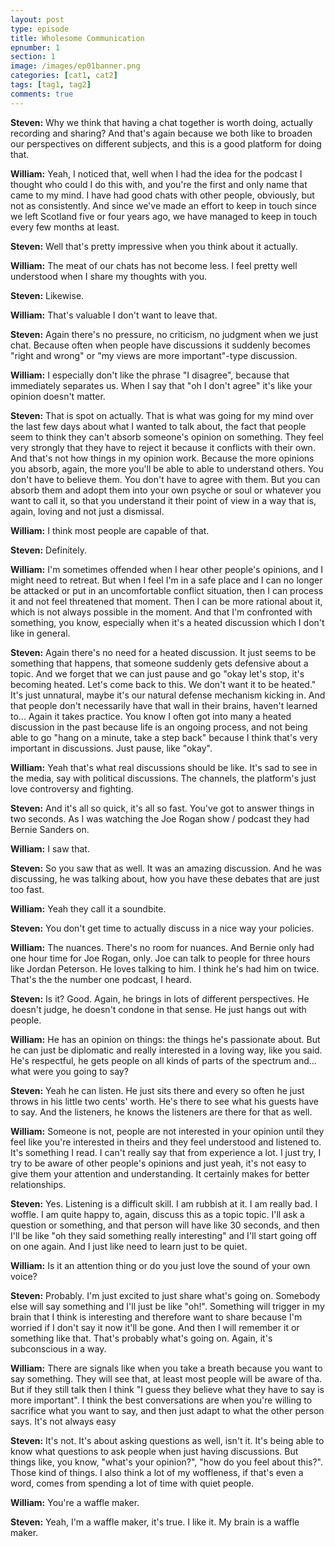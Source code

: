 ```yaml
---
layout: post
type: episode
title: Wholesome Communication
epnumber: 1
section: 1
image: /images/ep01banner.png
categories: [cat1, cat2]
tags: [tag1, tag2]
comments: true
---
```


<p><b>Steven:</b> Why we think that having a chat together
is worth doing, actually recording
and sharing?
And that's again because we both like
to broaden our perspectives on different
subjects, and this is a good platform for
doing that.
</p>

<p><b>William:</b> Yeah, I noticed that, well
when I had the idea for the podcast I
thought who could I do this
with, and you're the first and only name
that came to my mind. I have had good
chats with other people, obviously, but
not as consistently. And since we've made
an effort to keep in touch since we left
Scotland five or four years ago, we have managed
to keep in touch every few
months at least.
</p>

<p><b>Steven:</b> Well that's pretty
impressive when you think about it
actually.
</p>

<p><b>William:</b> The meat of our chats has not
become less. I feel
pretty well understood when I share my
thoughts with you.
</p>

<p><b>Steven:</b> Likewise.
</p>

<p><b>William:</b> That's valuable I don't want to leave that.
</p>

<p><b>Steven:</b> Again there's no pressure, no
criticism, no judgment when we just
chat. Because 
often when people have
discussions it suddenly becomes "right
and wrong" or "my views are more
important"-type discussion.
</p>

<p><b>William:</b> I especially don't
like the phrase "I disagree", because that
immediately separates us. When I
say that "oh I don't agree" it's like
your opinion doesn't matter.
</p>

<p><b>Steven:</b> That is
spot on actually. That is 
what was going for my mind over the last
few days about what I wanted to talk about, the fact that people seem to
think they can't absorb someone's
opinion on something. They feel very
strongly that they have to reject it
because it conflicts with their own. And
that's not how things in
my opinion work. Because
the more opinions you absorb, again, the
more you'll be able to able to understand others.
You don't have to believe them. You don't have to
agree with them. But you can absorb them
and adopt them into your own psyche or
soul or whatever you want to call it,
so that you understand it their point of
view in a way that is, again, loving and
not just a dismissal.
</p>

<p><b>William:</b> I think most
people are capable of that.
</p>

<p><b>Steven:</b> Definitely.
</p>

<p><b>William:</b> I'm sometimes offended when I hear other
people's opinions, and I might need to
retreat. But when I feel I'm in a safe
place and I can no longer be
attacked or put in an
uncomfortable conflict situation, then I
can process it and not feel threatened
that moment. Then I can be more
rational about it, which is not always
possible in the moment. And that
I'm confronted with something, you know,
especially when it's a heated discussion
which I don't like in general.
</p>

<p><b>Steven:</b> Again
there's no need for a heated discussion.
It just seems to be something
that happens, that someone suddenly
gets defensive about a topic.
And we forget that we can just pause
and go "okay let's stop, it's becoming heated.
Let's come back to this. We don't want it
to be heated." It's just unnatural, maybe
it's our natural defense mechanism
kicking in. And that people don't
necessarily have that
wall in their brains, haven't learned to... Again it takes
practice. You know I
often got into many a heated
discussion in the past because life is
an ongoing process, and not being able to
go "hang on a minute, take a step back"
because I think that's very
important in discussions. Just pause, like
"okay".
</p>

<p><b>William:</b> Yeah that's what real discussions
should be like. It's sad to see in the
media, say with political discussions.
The channels, the platform's just
love controversy and fighting.
</p>

<p><b>Steven:</b> And it's
all so quick, it's all so fast. You've got to 
answer things in two seconds. As I was
watching the Joe Rogan show / podcast 
they had Bernie Sanders on.
</p>

<p><b>William:</b> I saw that.
</p>

<p><b>Steven:</b> So you saw that as well. It was an amazing discussion.
And he was discussing, he was
talking about, how you have these
debates that are just 
too fast.
</p>

<p><b>William:</b> Yeah they call it a soundbite.
</p>

<p><b>Steven:</b> You
don't get time to actually discuss in
a nice way your policies.
</p>

<p><b>William:</b> The nuances. There's no room for nuances.
And Bernie only had one hour time for
Joe Rogan, only. Joe can talk to people
for three hours like Jordan
Peterson. He loves talking to him. I think
he's had him on twice. 
That's the the number one podcast,
I heard.
</p>

<p><b>Steven:</b> Is it? Good.
Again, he brings in lots of different
perspectives. He doesn't judge, he
doesn't condone in that sense. He
just
hangs out with people.
</p>

<p><b>William:</b> He has an
opinion on things: the things
he's passionate about. But he can just be
diplomatic and really interested in a
loving way, like you said. He's respectful,
he gets people on all kinds of
parts of the spectrum and... what were you
going to say?
</p>

<p><b>Steven:</b> Yeah he can listen.
He just sits there and every so
often he just throws in his little two
cents' worth.	
He's there to see what
his guests have to say. And the
listeners, he knows the listeners are
there for that as well.
</p>

<p><b>William:</b> Someone is not,
people are not interested in your
opinion until they feel like you're
interested in theirs and they feel
understood and listened to. It's
something I read. I can't really say that
from experience a lot. I just try, I try
to be aware of other people's opinions
and just yeah, it's not easy to give them
your attention and understanding. It
certainly makes for better relationships.
</p>

<p><b>Steven:</b> Yes. Listening is a difficult skill.
I am rubbish at it. I am really bad.
I woffle.
I am quite happy to, again, discuss this as a topic
topic. I'll ask a
question or something, and that person
will have like 30 seconds, and then I'll be like
"oh they said something really
interesting" and I'll start going off on
one again. And I just like need to learn just
to be quiet.
</p>

<p><b>William:</b> Is it an attention thing or do you just
love the sound of your own voice?
</p>

<p><b>Steven:</b> Probably. I'm just excited to just share
what's going on. Somebody else
will say something and I'll just be like
"oh!". Something will trigger in my brain that I
think is interesting
and therefore want to share because I'm
worried if I don't say it now it'll be
gone.
And then I will remember it or something
like that. That's probably what's going
on. Again, it's subconscious in a way.
</p>

<p><b>William:</b> There are signals like when you take
a breath because you want to say
something. They will see that, at least
most people will be aware of tha. But if
they still talk then I think "I guess they
believe what they have to say is more
important". I think the best
conversations are when you're
willing to sacrifice what you want to
say, and then just adapt to what the
other person says. It's not
always easy
</p>

<p><b>Steven:</b> It's not. It's about asking
questions as well, isn't it. It's being
able to
know what questions to ask people when
just having discussions. But things
like, you know, "what's your opinion?", "how do
you feel about this?". Those kind of things.
I also think a lot of my woffleness, if
that's even a word, comes from spending
a lot of time with quiet people.
</p>

<p><b>William:</b> You're a waffle maker.
</p>

<p><b>Steven:</b> Yeah, I'm a
waffle maker, it's true. I like it. My
brain is a waffle maker.
</p>